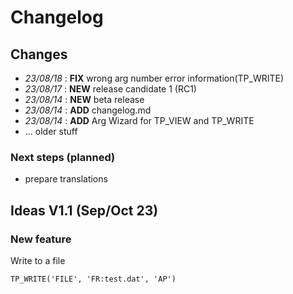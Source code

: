 
# Changelog
## Changes
- *23/08/18* : **FIX** wrong arg number error information(TP_WRITE)
- *23/08/17* : **NEW** release candidate 1 (RC1)
- *23/08/14* : **NEW** beta release
- *23/08/14* : **ADD** changelog.md
- *23/08/14* : **ADD** Arg Wizard for TP_VIEW and TP_WRITE
- ... older stuff

### Next steps (planned)
-  prepare translations

## Ideas V1.1 (Sep/Oct 23)

### New feature
Write to a file

    TP_WRITE('FILE', 'FR:test.dat', 'AP')
